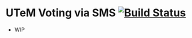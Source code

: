 # UTeM Voting via SMS [![Build Status](https://travis-ci.org/sudoes/UTEM-Vote.svg?branch=master)](https://travis-ci.org/sudoes/UTEM-Vote)

- WIP